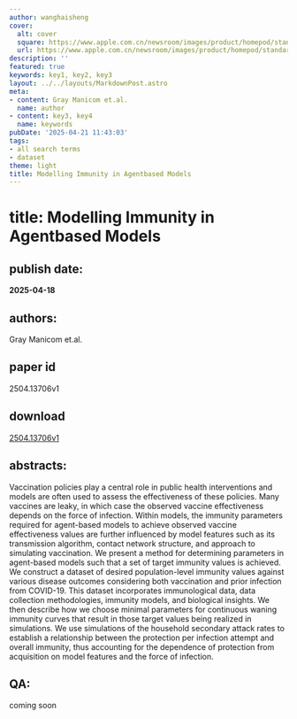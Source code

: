 ```yaml
---
author: wanghaisheng
cover:
  alt: cover
  square: https://www.apple.com.cn/newsroom/images/product/homepod/standard/Apple-HomePod-hero-230118_big.jpg.large_2x.jpg
  url: https://www.apple.com.cn/newsroom/images/product/homepod/standard/Apple-HomePod-hero-230118_big.jpg.large_2x.jpg
description: ''
featured: true
keywords: key1, key2, key3
layout: ../../layouts/MarkdownPost.astro
meta:
- content: Gray Manicom et.al.
  name: author
- content: key3, key4
  name: keywords
pubDate: '2025-04-21 11:43:03'
tags:
- all search terms
- dataset
theme: light
title: Modelling Immunity in Agentbased Models
---
```


# title: Modelling Immunity in Agentbased Models 
## publish date: 
**2025-04-18** 
## authors: 
  Gray Manicom et.al. 
## paper id
2504.13706v1
## download
[2504.13706v1](http://arxiv.org/abs/2504.13706v1)
## abstracts:
Vaccination policies play a central role in public health interventions and models are often used to assess the effectiveness of these policies. Many vaccines are leaky, in which case the observed vaccine effectiveness depends on the force of infection. Within models, the immunity parameters required for agent-based models to achieve observed vaccine effectiveness values are further influenced by model features such as its transmission algorithm, contact network structure, and approach to simulating vaccination. We present a method for determining parameters in agent-based models such that a set of target immunity values is achieved. We construct a dataset of desired population-level immunity values against various disease outcomes considering both vaccination and prior infection from COVID-19. This dataset incorporates immunological data, data collection methodologies, immunity models, and biological insights. We then describe how we choose minimal parameters for continuous waning immunity curves that result in those target values being realized in simulations. We use simulations of the household secondary attack rates to establish a relationship between the protection per infection attempt and overall immunity, thus accounting for the dependence of protection from acquisition on model features and the force of infection.
## QA:
coming soon
